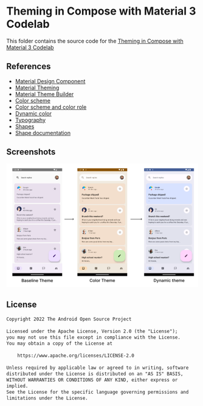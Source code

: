 # Theming in Compose with Material 3 Codelab

This folder contains the source code for
the [Theming in Compose with Material 3 Codelab](https://developer.android.com/codelabs/jetpack-compose-theming)

## References

* [Material Design Component](http://material.io/components)
* [Material Theming](http://material.io/design/material-theming)
* [Material Theme Builder](http://m3.material.io/theme-builder#/custom)
* [Color scheme](http://m3.material.io/styles/color/overview)
* [Color scheme and color role](http://m3.material.io/styles/color/the-color-system/key-colors-tones)
* [Dynamic color](http://m3.material.io/styles/color/dynamic-color/overview)
* [Typography](http://m3.material.io/styles/typography/overview)
* [Shapes](http://m3.material.io/styles/shape/overview)
* [Shape documentation](http://m3.material.io/styles/shape/shape-scale-tokens)

## Screenshots

![Theming states](screenshots/theming.png "Theming states")

## License

```
Copyright 2022 The Android Open Source Project

Licensed under the Apache License, Version 2.0 (the "License");
you may not use this file except in compliance with the License.
You may obtain a copy of the License at

    https://www.apache.org/licenses/LICENSE-2.0

Unless required by applicable law or agreed to in writing, software
distributed under the License is distributed on an "AS IS" BASIS,
WITHOUT WARRANTIES OR CONDITIONS OF ANY KIND, either express or implied.
See the License for the specific language governing permissions and
limitations under the License.
```
